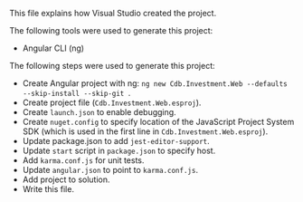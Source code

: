 This file explains how Visual Studio created the project.

The following tools were used to generate this project:
- Angular CLI (ng)

The following steps were used to generate this project:
- Create Angular project with ng: `ng new Cdb.Investment.Web --defaults --skip-install --skip-git `.
- Create project file (`Cdb.Investment.Web.esproj`).
- Create `launch.json` to enable debugging.
- Create `nuget.config` to specify location of the JavaScript Project System SDK (which is used in the first line in `Cdb.Investment.Web.esproj`).
- Update package.json to add `jest-editor-support`.
- Update `start` script in `package.json` to specify host.
- Add `karma.conf.js` for unit tests.
- Update `angular.json` to point to `karma.conf.js`.
- Add project to solution.
- Write this file.
